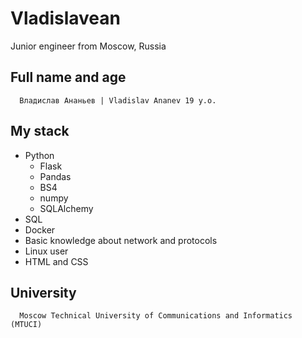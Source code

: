 # Vladislavean
Junior engineer from Moscow, Russia

## Full name and age

```
  Владислав Ананьев | Vladislav Ananev 19 y.o.
```
## My stack
- Python
  - Flask
  - Pandas
  - BS4
  - numpy
  - SQLAlchemy
- SQL
- Docker
- Basic knowledge about network and protocols
- Linux user
- HTML and CSS

## University
```
  Moscow Technical University of Communications and Informatics (MTUCI)
```
